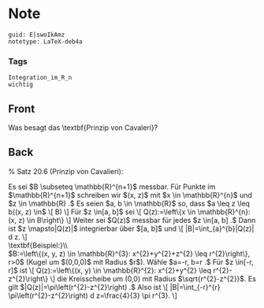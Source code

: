 # Note
```
guid: E|swoIkAmz
notetype: LaTeX-deb4a
```

### Tags
```
Integration_im_R_n
wichtig
```

## Front
Was besagt das \textbf{Prinzip von Cavaleri}?

## Back
% Satz 20.6 (Prinzip von Cavalieri):
<div>
  Es sei $B \subseteq \mathbb{R}^{n+1}$ messbar. Für Punkte im
  $\mathbb{R}^{n+1}$ schreiben wir $(x, z)$ mit $x \in
  \mathbb{R}^{n}$ und $z \in \mathbb{R} .$ Es seien $a, b \in
  \mathbb{R}$ so, dass $a \leq z \leq b((x, z) \in$ \[ B) \] Für $z
  \in[a, b]$ sei \[ Q(z):=\left\{x \in \mathbb{R}^{n}:(x, z) \in
  B\right\} \] Weiter sei $Q(z)$ messbar für jedes $z \in[a, b] .$
  Dann ist $z \mapsto|Q(z)|$ integrierbar über $[a, b]$ und \[
  |B|=\int_{a}^{b}|Q(z)| d z. \]
</div>
<div>
  \textbf{Beispiel:}\\
</div>
<div>
  $B:=\left\{(x, y, z) \in \mathbb{R}^{3}: x^{2}+y^{2}+z^{2} \leq
  r^{2}\right\}, r>0$ (Kugel um $(0,0,0)$ mit Radius $r$). Wähle
  $a=-r, b=r .$ Für $z \in[-r, r]$ ist \[ Q(z):=\left\{(x, y) \in
  \mathbb{R}^{2}: x^{2}+y^{2} \leq r^{2}-z^{2}\right\} \] die
  Kreisscheibe um (0,0) mit Radius $\sqrt{r^{2}-z^{2}}$. Es gilt
  $|Q(z)|=\pi\left(r^{2}-z^{2}\right) .$ Also ist \[
  |B|=\int_{-r}^{r} \pi\left(r^{2}-z^{2}\right) d z=\frac{4}{3} \pi
  r^{3}. \]
</div>
